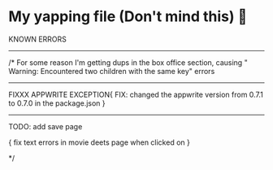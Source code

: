 # My yapping file (Don't mind this) 👋

KNOWN ERRORS
_________________________________________________________________________________________________________

/*
For some reason I'm getting dups in the box office section, causing " Warning: Encountered two children with the same key" errors

_________________________________________________________________________________________________________

FIXXX APPWRITE EXCEPTION{
   FIX: changed the appwrite version from 0.7.1 to 0.7.0 in the package.json
}
_________________________________________________________________________________________________________


TODO: 
add save page


{ fix text errors in movie deets page when clicked on }

*/
